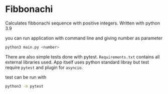 # Fibbonachi

Calculates fibbonachi sequence with positive integers. Written with python 3.9

you can run application with command line and giving number as parameter
```bash
python3 main.py <number>
```

There are also simple tests done with pytest. ```Requirements.txt``` contains all external libraries used.
App itself uses python standard libray but test require ```pytest``` and plugin for ```asyncio```.

test can be run with
```bash
python3 -m pytest
```